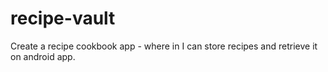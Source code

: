 # recipe-vault
Create a recipe cookbook app - where in I can store recipes and retrieve it on android app. 
